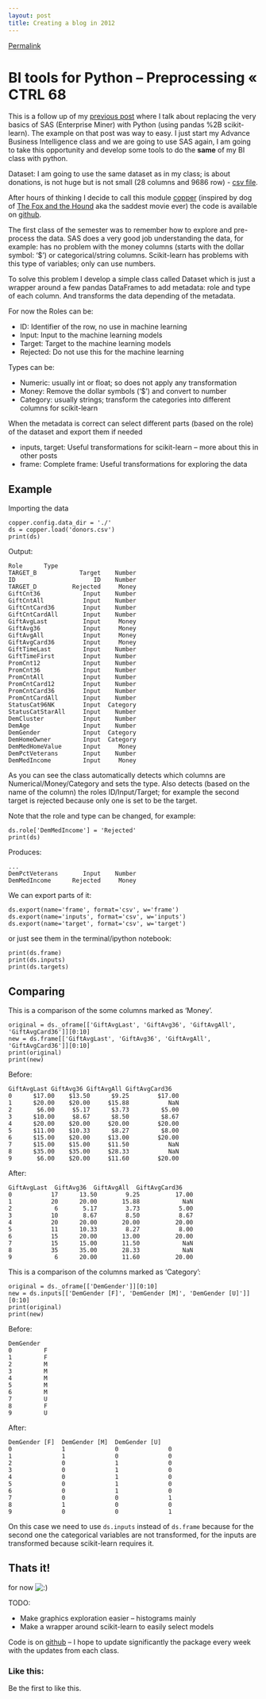 ```yaml
---
layout: post
title: Creating a blog in 2012
---
```

[Permalink](http://ctrl68.wordpress.com/2013/01/18/copper-bi-tools-for-python-preprocessing/ "Permalink to BI tools for Python – Preprocessing « CTRL 68")

# BI tools for Python – Preprocessing « CTRL 68

This is a follow up of my [previous post][1] where I talk about replacing the very basics of SAS (Enterprise Miner) with Python (using pandas %2B scikit-learn). The example on that post was way to easy. I just start my Advance Business Intelligence class and we are going to use SAS again, I am going to take this opportunity and develop some tools to do the **same** of my BI class with python.

Dataset: I am going to use the same dataset as in my class; is about donations, is not huge but is not small (28 columns and 9686 row) - [csv file][2].

After hours of thinking I decide to call this module [copper][3] (inspired by dog of [The Fox and the Hound][4] aka the saddest movie ever) the code is available on [github][3].

The first class of the semester was to remember how to explore and pre-process the data. SAS does a very good job understanding the data, for example: has no problem with the money columns (starts with the dollar symbol: ‘$’) or categorical/string columns. Scikit-learn has problems with this type of variables; only can use numbers.

To solve this problem I develop a simple class called Dataset which is just a wrapper around a few pandas DataFrames to add metadata: role and type of each column. And transforms the data depending of the metadata.

For now the Roles can be:

*   ID: Identifier of the row, no use in machine learning
*   Input: Input to the machine learning models
*   Target: Target to the machine learning models
*   Rejected: Do not use this for the machine learning

Types can be:

*   Numeric: usually int or float; so does not apply any transformation
*   Money: Remove the dollar symbols (‘$’) and convert to number
*   Category: usually strings; transform the categories into different columns for scikit-learn

When the metadata is correct can select different parts (based on the role) of the dataset and export them if needed

*   inputs, target: Useful transformations for scikit-learn – more about this in other posts
*   frame: Complete frame: Useful transformations for exploring the data

## Example

Importing the data


    copper.config.data_dir = './'
    ds = copper.load('donors.csv')
    print(ds)


Output:

    Role      Type
    TARGET_B            Target    Number
    ID                      ID    Number
    TARGET_D          Rejected     Money
    GiftCnt36            Input    Number
    GiftCntAll           Input    Number
    GiftCntCard36        Input    Number
    GiftCntCardAll       Input    Number
    GiftAvgLast          Input     Money
    GiftAvg36            Input     Money
    GiftAvgAll           Input     Money
    GiftAvgCard36        Input     Money
    GiftTimeLast         Input    Number
    GiftTimeFirst        Input    Number
    PromCnt12            Input    Number
    PromCnt36            Input    Number
    PromCntAll           Input    Number
    PromCntCard12        Input    Number
    PromCntCard36        Input    Number
    PromCntCardAll       Input    Number
    StatusCat96NK        Input  Category
    StatusCatStarAll     Input    Number
    DemCluster           Input    Number
    DemAge               Input    Number
    DemGender            Input  Category
    DemHomeOwner         Input  Category
    DemMedHomeValue      Input     Money
    DemPctVeterans       Input    Number
    DemMedIncome         Input     Money

As you can see the class automatically detects which columns are Numerical/Money/Category and sets the type. Also detects (based on the name of the column) the roles ID/Input/Target; for example the second target is rejected because only one is set to be the target.

Note that the role and type can be changed, for example:


    ds.role['DemMedIncome'] = 'Rejected'
    print(ds)


Produces:

    ...
    DemPctVeterans       Input    Number
    DemMedIncome      Rejected     Money

We can export parts of it:


    ds.export(name='frame', format='csv', w='frame')
    ds.export(name='inputs', format='csv', w='inputs')
    ds.export(name='target', format='csv', w='target')


or just see them in the terminal/ipython notebook:


    print(ds.frame)
    print(ds.inputs)
    print(ds.targets)


## Comparing

This is a comparison of the some columns marked as ‘Money’.


    original = ds._oframe[['GiftAvgLast', 'GiftAvg36', 'GiftAvgAll', 'GiftAvgCard36']][0:10]
    new = ds.frame[['GiftAvgLast', 'GiftAvg36', 'GiftAvgAll', 'GiftAvgCard36']][0:10]
    print(original)
    print(new)


Before:

    GiftAvgLast GiftAvg36 GiftAvgAll GiftAvgCard36
    0      $17.00    $13.50      $9.25        $17.00
    1      $20.00    $20.00     $15.88           NaN
    2       $6.00     $5.17      $3.73         $5.00
    3      $10.00     $8.67      $8.50         $8.67
    4      $20.00    $20.00     $20.00        $20.00
    5      $11.00    $10.33      $8.27         $8.00
    6      $15.00    $20.00     $13.00        $20.00
    7      $15.00    $15.00     $11.50           NaN
    8      $35.00    $35.00     $28.33           NaN
    9       $6.00    $20.00     $11.60        $20.00

After:

    GiftAvgLast  GiftAvg36  GiftAvgAll  GiftAvgCard36
    0           17      13.50        9.25          17.00
    1           20      20.00       15.88            NaN
    2            6       5.17        3.73           5.00
    3           10       8.67        8.50           8.67
    4           20      20.00       20.00          20.00
    5           11      10.33        8.27           8.00
    6           15      20.00       13.00          20.00
    7           15      15.00       11.50            NaN
    8           35      35.00       28.33            NaN
    9            6      20.00       11.60          20.00

This is a comparison of the columns marked as ‘Category’:


    original = ds._oframe[['DemGender']][0:10]
    new = ds.inputs[['DemGender [F]', 'DemGender [M]', 'DemGender [U]']][0:10]
    print(original)
    print(new)


Before:

    DemGender
    0         F
    1         F
    2         M
    3         M
    4         M
    5         M
    6         M
    7         U
    8         F
    9         U

After:

    DemGender [F]  DemGender [M]  DemGender [U]
    0              1              0              0
    1              1              0              0
    2              0              1              0
    3              0              1              0
    4              0              1              0
    5              0              1              0
    6              0              1              0
    7              0              0              1
    8              1              0              0
    9              0              0              1

On this case we need to use `ds.inputs` instead of `ds.frame` because for the second one the categorical variables are not transformed, for the inputs are transformed because scikit-learn requires it.

## Thats it!

for now ![:)][5]

TODO:

*   Make graphics exploration easier – histograms mainly
*   Make a wrapper around scikit-learn to easily select models

Code is on [github][6] – I hope to update significantly the package every week with the updates from each class.

### Like this:

Be the first to like this.

 [1]: http://ctrl68.wordpress.com/2013/01/02/will-it-python-replace-sas-enterprise-miner-basic/ "Will it Python? Replace SAS Enterprise Miner (basic)"
 [2]: https://raw.github.com/dfrodriguez143/copper/master/examples/donors/donors.csv "Donors Dataset"
 [3]: https://github.com/dfrodriguez143/copper "Python Copper"
 [4]: http://en.wikipedia.org/wiki/The_Fox_and_the_Hound
 [5]: http://s0.wp.com/wp-includes/images/smilies/icon_smile.gif?m=1129645325g
 [6]: https://github.com/dfrodriguez143/copper "Copper Github"
